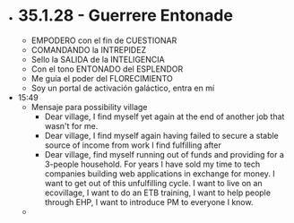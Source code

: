 - # 35.1.28 - Guerrere Entonade
	- EMPODERO con el fin de CUESTIONAR
	- COMANDANDO la INTREPIDEZ
	- Sello la SALIDA de la INTELIGENCIA
	- Con el tono ENTONADO del ESPLENDOR
	- Me guía el poder del FLORECIMIENTO
	- Soy un portal de activación galáctico, entra en mí
- 15:49
	- Mensaje para possibility village
		- Dear village, I find myself yet again at the end of another job that wasn't for me.
		- Dear village, I find myself again having failed to secure a stable source of income from work I find fulfilling after
		- Dear village, find myself running out of funds and providing for a 3-people household. For years I have sold my time to tech companies building web applications in exchange for money. I want to get out of this unfulfilling cycle. I want to live on an ecovillage, I want to do an ETB training, I want to help people through EHP, I want to introduce PM to everyone I know.
	-